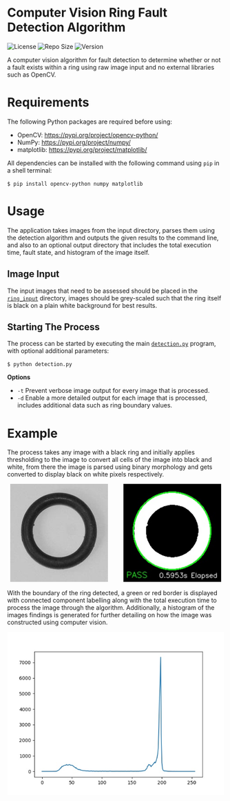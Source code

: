 # Computer Vision Ring Fault Detection Algorithm
![License](https://img.shields.io/github/license/ImSkully/python-cv-fault-detection)
![Repo Size](https://img.shields.io/github/languages/code-size/ImSkully/python-cv-fault-detection)
![Version](https://img.shields.io/github/v/tag/ImSkully/python-cv-fault-detection)

A computer vision algorithm for fault detection to determine whether or not a fault exists within a ring using raw image input and no external libraries such as OpenCV.

# Requirements
The following Python packages are required before using:
* OpenCV: https://pypi.org/project/opencv-python/
* NumPy: https://pypi.org/project/numpy/
* matplotlib: https://pypi.org/project/matplotlib/

All dependencies can be installed with the following command using `pip` in a shell terminal:
```
$ pip install opencv-python numpy matplotlib
```

# Usage
The application takes images from the input directory, parses them using the detection algorithm and outputs the given results to the command line, and also to an optional output directory that includes the total execution time, fault state, and histogram of the image itself.

## Image Input
The input images that need to be assessed should be placed in the [`ring_input`](./ring_input) directory, images should be grey-scaled such that the ring itself is black on a plain white background for best results.

## Starting The Process
The process can be started by executing the main [`detection.py`](./detection.py) program, with optional additional parameters:
```
$ python detection.py
```

__**Options**__
* `-t` Prevent verbose image output for every image that is processed.
* `-d` Enable a more detailed output for each image that is processed, includes additional data such as ring boundary values.

# Example
The process takes any image with a black ring and initially applies thresholding to the image to convert all cells of the image into black and white, from there the image is parsed using binary morphology and gets converted to display black on white pixels respectively.

<p align="center">
  <img src="./ring_input/2.jpg" width="45%">
&nbsp; &nbsp; &nbsp; &nbsp;
  <img src="./ring_output/2.jpg" width="45%">
</p>

With the boundary of the ring detected, a green or red border is displayed with connected component labelling along with the total execution time to process the image through the algorithm. Additionally, a histogram of the images findings is generated for further detailing on how the image was constructed using computer vision.

<p align="center">
  <img src="./ring_output/2_histogram.jpg">
</p>
